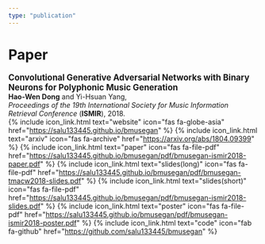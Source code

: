 ```yaml
---
type: "publication"
---
```


# Paper

<b style="font-size:larger;">Convolutional Generative Adversarial Networks with
Binary Neurons for Polyphonic Music Generation</b><br>
__Hao-Wen Dong__ and Yi-Hsuan Yang,<br>
_Proceedings of the 19th International Society for Music Information Retrieval
Conference_ (__ISMIR__), 2018.<br>
{% include icon_link.html text="website" icon="fas fa-globe-asia" href="https://salu133445.github.io/bmusegan" %}
{% include icon_link.html text="arxiv" icon="fas fa-archive" href="https://arxiv.org/abs/1804.09399" %}
{% include icon_link.html text="paper" icon="fas fa-file-pdf" href="https://salu133445.github.io/bmusegan/pdf/bmusegan-ismir2018-paper.pdf" %}
{% include icon_link.html text="slides(long)" icon="fas fa-file-pdf" href="https://salu133445.github.io/bmusegan/pdf/bmusegan-tmacw2018-slides.pdf" %}
{% include icon_link.html text="slides(short)" icon="fas fa-file-pdf" href="https://salu133445.github.io/bmusegan/pdf/bmusegan-ismir2018-slides.pdf" %}
{% include icon_link.html text="poster" icon="fas fa-file-pdf" href="https://salu133445.github.io/bmusegan/pdf/bmusegan-ismir2018-poster.pdf" %}
{% include icon_link.html text="code" icon="fab fa-github" href="https://github.com/salu133445/bmusegan" %}
